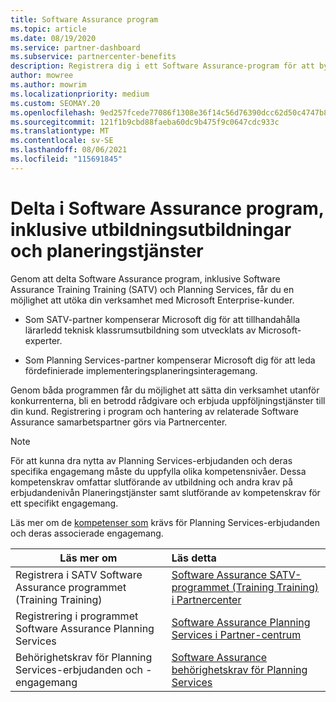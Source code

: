 ```yaml
---
title: Software Assurance program
ms.topic: article
ms.date: 08/19/2020
ms.service: partner-dashboard
ms.subservice: partnercenter-benefits
description: Registrera dig i ett Software Assurance-program för att bygga upp verksamheten och få hjälp med att leverera utbildning och planera för företagskunder.
author: mowree
ms.author: mowrim
ms.localizationpriority: medium
ms.custom: SEOMAY.20
ms.openlocfilehash: 9ed257fcede77086f1308e36f14c56d76390dcc62d50c4747b83b5a1ca3a6790
ms.sourcegitcommit: 121f1b9cbd88faeba60dc9b475f9c0647cdc933c
ms.translationtype: MT
ms.contentlocale: sv-SE
ms.lasthandoff: 08/06/2021
ms.locfileid: "115691845"
---
```

# <a name="participate-in-software-assurance-programs-including-training-vouchers-and-planning-services"></a>Delta i Software Assurance program, inklusive utbildningsutbildningar och planeringstjänster

Genom att delta Software Assurance program, inklusive Software Assurance Training Training (SATV) och Planning Services, får du en möjlighet att utöka din verksamhet med Microsoft Enterprise-kunder. 

- Som SATV-partner kompenserar Microsoft dig för att tillhandahålla lärarledd teknisk klassrumsutbildning som utvecklats av Microsoft-experter. 

- Som Planning Services-partner kompenserar Microsoft dig för att leda fördefinierade implementeringsplaneringsinteragemang. 

Genom båda programmen får du möjlighet att sätta din verksamhet utanför konkurrenterna, bli en betrodd rådgivare och erbjuda uppföljningstjänster till din kund. Registrering i program och hantering av relaterade Software Assurance samarbetspartner görs via Partnercenter.

> [!NOTE]
> För att kunna dra nytta av Planning Services-erbjudanden och deras specifika engagemang måste du uppfylla olika kompetensnivåer. Dessa kompetenskrav omfattar slutförande av utbildning och andra krav på erbjudandenivån Planeringstjänster samt slutförande av kompetenskrav för ett specifikt engagemang.  
>
> Läs mer om de [kompetenser som](software-assurance-dps-requirements.md) krävs för Planning Services-erbjudanden och deras associerade engagemang.


|**Läs mer om**   |**Läs detta**   |
|--------------------------|:------------------|
|Registrera i SATV Software Assurance programmet (Training Training)  | [Software Assurance SATV-programmet (Training Training) i Partnercenter](software-assurance-satv.md)|
|Registrering i programmet Software Assurance Planning Services | [Software Assurance Planning Services i Partner-centrum](software-assurance-dps.md) |
|Behörighetskrav för Planning Services-erbjudanden och -engagemang  | [Software Assurance behörighetskrav för Planning Services](software-assurance-dps-requirements.md)  |